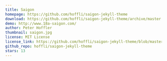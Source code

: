 ```yaml
---
title: Saigon
homepage: https://github.com/hoffli/saigon-jekyll-theme
download: https://github.com/hoffli/saigon-jekyll-theme/archive/master.zip
demo: http://www.18a-saigon.com/
author: Peter Hoffler
thumbnail: saigon.jpg
license: MIT License
license_link: https://github.com/hoffli/saigon-jekyll-theme/blob/master/LICENSE
github_repo: hoffli/saigon-jekyll-theme
stars: 13
---
```

